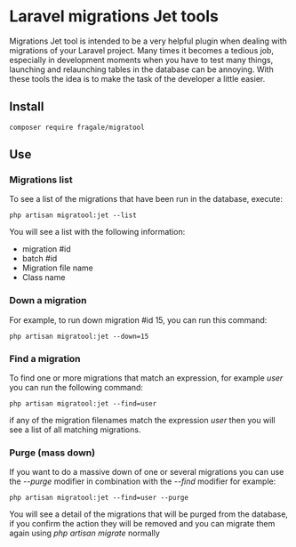 # Laravel migrations Jet tools


Migrations Jet tool is intended to be a very helpful plugin when dealing with migrations of your Laravel project. Many times it becomes a tedious job, especially in development moments when you have to test many things, launching and relaunching tables in the database can be annoying.
With these tools the idea is to make the task of the developer a little easier.

## Install

```console
composer require fragale/migratool
```

## Use

### Migrations list

To see a list of the migrations that have been run in the database, execute:
```console
php artisan migratool:jet --list
```
You will see a list with the following information:
* migration #id
* batch #id
* Migration file name
* Class name

### Down a migration

For example, to run down migration #id 15, you can run this command:

```console
php artisan migratool:jet --down=15
```

### Find a migration

To find one or more migrations that match an expression, for example *user* you can run the following command:

```console
php artisan migratool:jet --find=user
```

if any of the migration filenames match the expression *user* then you will see a list of all matching migrations.

### Purge (mass down)

If you want to do a massive down of one or several migrations you can use the *--purge* modifier in combination with the *--find* modifier for example:

```console
php artisan migratool:jet --find=user --purge   
```

You will see a detail of the migrations that will be purged from the database, if you confirm the action they will be removed and you can migrate them again using *php artisan migrate* normally



